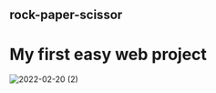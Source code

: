 ## rock-paper-scissor

# My first easy web project
![2022-02-20 (2)](https://user-images.githubusercontent.com/74391293/154814078-221865ba-292b-4b10-ac24-1ae58703aed1.png)

